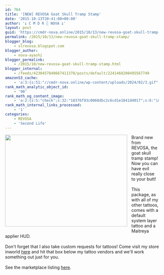 ```yaml
---
id: 764
title: '[NEW] REVOSA Goat Skull Tramp Stamp'
date: '2015-10-13T20:41:00+00:00'
author: '𐕣 C M D R ░ NOVA 𐕣'
layout: post
guid: 'https://cmdr-nova.online/2015/10/13/new-revosa-goat-skull-tramp-stamp/'
permalink: /2015/10/13/new-revosa-goat-skull-tramp-stamp/
blogger_blog:
    - slrevosa.blogspot.com
blogger_author:
    - nova-ayashi
blogger_permalink:
    - /2015/10/new-revosa-goat-skull-tramp-stamp.html
blogger_internal:
    - /feeds/4230457840667411378/posts/default/2241468200495567749
amazonS3_cache:
    - 'a:3:{s:51:"//cmdr-nova.online/wp-content/uploads/2024/02/3.gif";a:1:{s:9:"timestamp";i:1715804365;}s:57:"//cmdr-nova.online/wp-content/uploads/2024/02/NoAi_01.png";a:1:{s:9:"timestamp";i:1721688593;}s:67:"//cmdr-nova.online/wp-content/uploads/2024/02/721ac29ea9cbae00.jpeg";a:1:{s:9:"timestamp";i:1714703889;}}'
rank_math_analytic_object_id:
    - '90'
rank_math_og_content_image:
    - 'a:2:{s:5:"check";s:32:"18376f93c0060dbc2c6cd1e1841d4017";s:6:"images";a:0:{}}'
rank_math_internal_links_processed:
    - '1'
categories:
    - REVOSA
    - 'Second Life'
---
```


<div style="clear: both; text-align: center;">
<a href="http://1.bp.blogspot.com/-hpI5BK_cX0c/Vh1r-JtjDxI/AAAAAAAAAZs/DbGGcnug4lc/s1600/trampad.png" style="clear: left; float: left; margin-bottom: 1em; margin-right: 1em;"><img border="0" height="300" src="http://1.bp.blogspot.com/-hpI5BK_cX0c/Vh1r-JtjDxI/AAAAAAAAAZs/DbGGcnug4lc/s400/trampad.png" width="400" /></a></div>
Brand new from REVOSA, the goat skull tramp stamp! Now you can have evil really close to your butt!<br />
<br />
This package, as with all of my other tattoos, comes with a default system layer tattoo and a Maitreya applier HUD.<br />
<br />
Don't forget that I also take custom requests for tattoos! Come visit my store inworld <a href="http://maps.secondlife.com/secondlife/Pisces/199/236/27" target="_blank" rel="noopener">here</a> and hit that box below my tattoo vendors and we'll work something out just for you.<br />
<br />
See the marketplace listing <a href="https://marketplace.secondlife.com/p/REVOSA-Goat-Skull-Tramp-Stamp-Maitreya-Applier/7877187" target="_blank" rel="noopener">here</a>.